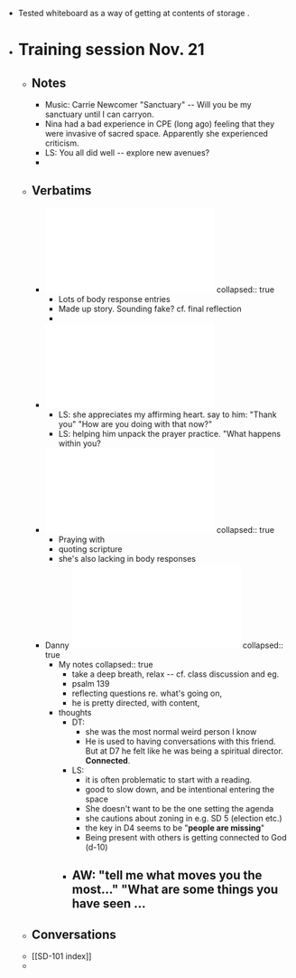 - Tested whiteboard as  a way of getting at contents of storage .
- # Training session Nov. 21
	- ## Notes
		- Music: Carrie Newcomer "Sanctuary" -- Will you be my sanctuary until I can carryon.
		- Nina had a bad experience in CPE (long ago) feeling that they were invasive of sacred space. Apparently she experienced criticism.
		- LS: You all did well -- explore new avenues?
		-
	- ## Verbatims
		- ![Nina Wynn_ verbatim 11_22_24 copy.pdf](../assets/Nina_Wynn_verbatim_11_22_24_copy_1732195690551_0.pdf)
		  collapsed:: true
			- Lots of body response entries
			- Made up story. Sounding fake? cf. final reflection
			-
		- ![DH verbatim module 1.pdf](../assets/DH_verbatim_module_1_1732195706183_0.pdf)
			- LS: she appreciates my affirming heart. say to him: "Thank you" "How are you doing with that now?"
			- LS: helping him unpack the prayer practice. "What happens within you?
		- ![Cherie - Fall Module 2024 Verbatim.pdf](../assets/Cherie_-_Fall_Module_2024_Verbatim_1732195726264_0.pdf)
		  collapsed:: true
			- Praying with
			- quoting scripture
			- she's also lacking in body responses
		- Danny ![Danny Trapp - verbatim assignment 11-21-24 DT.pdf](../assets/Danny_Trapp_-_verbatim_assignment_11-21-24_DT_1732205508747_0.pdf)
		  collapsed:: true
			- My notes
			  collapsed:: true
				- take a deep breath, relax -- cf. class discussion and eg.
				- psalm 139
				- reflecting questions re. what's going on,
				- he is pretty directed, with content,
			- thoughts
				- DT:
					- she was the most normal weird person I know
					- He is used to having conversations with this friend. But at D7 he felt like he was being a spiritual director. **Connected**.
				- LS:
					- it is often problematic to start with a reading.
					- good to slow down, and be intentional entering the space
					- She doesn't want to be the one setting the agenda
					- she cautions about zoning in e.g. SD 5 (election etc.)
					- the key in D4 seems to be "**people are missing**"
					- Being present with others is getting connected to God (d-10)
				- AW: "tell me what moves you the most..." "What are some things you have seen ...
					-
	- ## Conversations
	- [[SD-101 index]]
	-